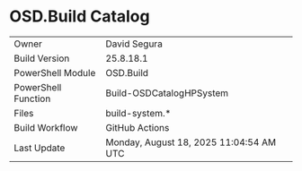 ﻿# OSD.Build Catalog

| | |
|-|-|
| Owner | David Segura |
| Build Version | 25.8.18.1 |
| PowerShell Module | OSD.Build |
| PowerShell Function | Build-OSDCatalogHPSystem |
| Files | build-system.* |
| Build Workflow | GitHub Actions |
| Last Update | Monday, August 18, 2025 11:04:54 AM UTC |
